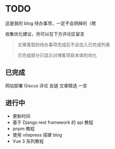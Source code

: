 # TODO

这是我的 blog 待办事项，一定不会鸽掉的（嗯

收集优化建议，你可以在下方评论区留言

> 文章类型的待办事项完成后不会加入已完成列表
>
> 已完成部分只显示对博客项目本体的优化

## 已完成

<FinishedTodo>网站部署</FinishedTodo>
<FinishedTodo>Giscus 评论</FinishedTodo>
<FinishedTodo>友链</FinishedTodo>
<FinishedTodo>文章精选</FinishedTodo>
<FinishedTodo>一言</FinishedTodo>

## 进行中

- 更新时间
- 基于 Django rest framework 的 api 教程
- pnpm 教程
- 使用 vitepress 搭建 blog
- Vue 3 系列教程
